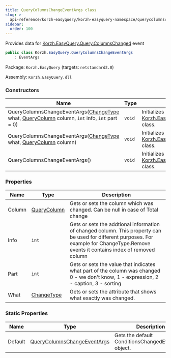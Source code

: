 ```yaml
---
title: QueryColumnsChangeEventArgs class
slug: >-
  api-reference/korzh-easyquery/korzh-easyquery-namespace/querycolumnschangeeventargs-class
sidebar:
  order: 100
---
```


Provides data for [Korzh.EasyQuery.Query.ColumnsChanged](///////////////easyquery/docs/api-reference/korzh-easyquery/korzh-easyquery-namespace/query-class) event
```csharp
public class Korzh.EasyQuery.QueryColumnsChangeEventArgs
    : EventArgs

```
Package: `Korzh.EasyQuery` (targets: `netstandard2.0`)

Assembly: `Korzh.EasyQuery.dll`

### Constructors

| Name | Type | Description | 
| --- | --- | --- | 
| QueryColumnsChangeEventArgs([ChangeType](///////////////easyquery/docs/api-reference/korzh-easyquery/korzh-easyquery-namespace/changetype-enum) what, [QueryColumn](///////////////easyquery/docs/api-reference/korzh-easyquery/korzh-easyquery-namespace/querycolumn-class) column, `int` info, `int` part = 0) | `void` | Initializes a new instance of the [Korzh.EasyQuery.QueryColumnsChangeEventArgs](///////////////easyquery/docs/api-reference/korzh-easyquery/korzh-easyquery-namespace/querycolumnschangeeventargs-class) class. | 
| QueryColumnsChangeEventArgs([ChangeType](///////////////easyquery/docs/api-reference/korzh-easyquery/korzh-easyquery-namespace/changetype-enum) what, [QueryColumn](///////////////easyquery/docs/api-reference/korzh-easyquery/korzh-easyquery-namespace/querycolumn-class) column) | `void` | Initializes a new instance of the [Korzh.EasyQuery.QueryColumnsChangeEventArgs](///////////////easyquery/docs/api-reference/korzh-easyquery/korzh-easyquery-namespace/querycolumnschangeeventargs-class) class. | 
| QueryColumnsChangeEventArgs() | `void` | Initializes a new instance of the [Korzh.EasyQuery.QueryColumnsChangeEventArgs](///////////////easyquery/docs/api-reference/korzh-easyquery/korzh-easyquery-namespace/querycolumnschangeeventargs-class) class. | 


### Properties

| Name | Type | Description | 
| --- | --- | --- | 
| Column | [QueryColumn](///////////////easyquery/docs/api-reference/korzh-easyquery/korzh-easyquery-namespace/querycolumn-class) | Gets or sets the column which was changed. Can be null in case of Total change | 
| Info | `int` | Gets or sets the addtional information of changed column.  This property can be used for different purposes.  For example for ChangeType.Remove events it contains index of removed column | 
| Part | `int` | Gets or sets the value that indicates what part of the column was changed  0 - we don't know, 1 - expression, 2 - caption, 3 - sorting | 
| What | [ChangeType](///////////////easyquery/docs/api-reference/korzh-easyquery/korzh-easyquery-namespace/changetype-enum) | Gets or sets the attribute that shows what exactly was changed. | 


### Static Properties

| Name | Type | Description | 
| --- | --- | --- | 
| Default | [QueryColumnsChangeEventArgs](///////////////easyquery/docs/api-reference/korzh-easyquery/korzh-easyquery-namespace/querycolumnschangeeventargs-class) | Gets the default ConditionsChangedEventArgs object. |
